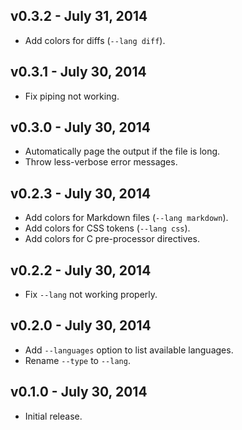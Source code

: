 ## v0.3.2 - July 31, 2014

 * Add colors for diffs (`--lang diff`).

## v0.3.1 - July 30, 2014

 * Fix piping not working.

## v0.3.0 - July 30, 2014

 * Automatically page the output if the file is long.
 * Throw less-verbose error messages.

## v0.2.3 - July 30, 2014

 * Add colors for Markdown files (`--lang markdown`).
 * Add colors for CSS tokens (`--lang css`).
 * Add colors for C pre-processor directives.

## v0.2.2 - July 30, 2014

 * Fix `--lang` not working properly.

## v0.2.0 - July 30, 2014

 * Add `--languages` option to list available languages.
 * Rename `--type` to `--lang`.

## v0.1.0 - July 30, 2014

 * Initial release.
